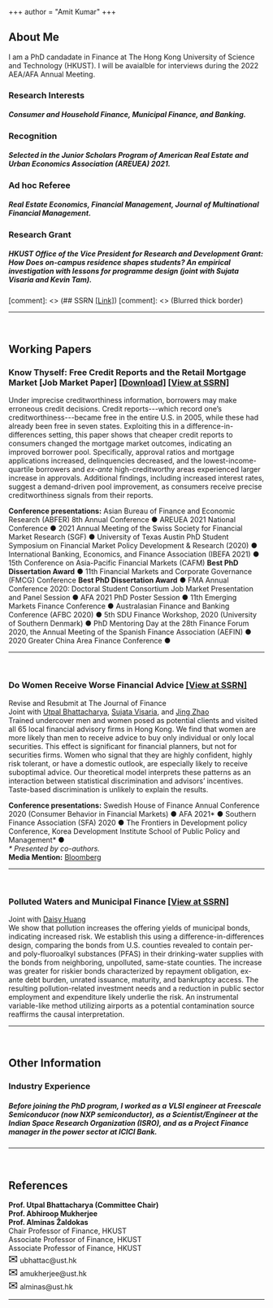 +++
author = "Amit Kumar"
+++
## About Me
I am a PhD candadate in Finance at The Hong Kong University of Science and Technology (HKUST). I will be avaialble for interviews during the 2022 AEA/AFA Annual Meeting.


### Research Interests 
##### Consumer and Household Finance, Municipal Finance, and Banking.

### Recognition
##### Selected in the *Junior Scholars Program* of American Real Estate and Urban Economics Association (AREUEA) 2021.

### Ad hoc Referee
##### Real Estate Economics, Financial Management, Journal of Multinational Financial Management. 

### Research Grant
##### HKUST Office of the Vice President for Research and Development Grant:  How Does on-campus residence shapes students? An empirical investigation with lessons for programme design (joint with Sujata Visaria and Kevin Tam).

[comment]: <> (## SSRN [[Link]](https://www.ssrn.com/author=2664500))
[comment]: <> (Blurred thick border)
<hr class="hr1" /> 

&nbsp;

## Working Papers


### Know Thyself: Free Credit Reports and the Retail Mortgage Market [Job Market Paper] <span class = "titlelink">[[Download]](https://bit.ly/2ZG2Ti7) [[View at SSRN]](https://papers.ssrn.com/sol3/papers.cfm?abstract_id=3732853)</span>
   Under imprecise creditworthiness information, borrowers may make erroneous credit decisions. Credit reports---which record one’s creditworthiness---became free in the entire U.S. in 2005, while these had already been free in seven states. Exploiting this in a difference-in-differences setting, this paper shows that cheaper credit reports to consumers changed the mortgage market outcomes, indicating an improved borrower pool. Specifically, approval ratios and mortgage applications increased, delinquencies decreased, and the lowest-income-quartile borrowers and *ex-ante* high-creditworthy areas experienced larger increase in approvals. Additional findings, including increased interest rates, suggest a demand-driven pool improvement, as consumers receive precise creditworthiness signals from their reports.
   <div class="conference">
      <b>Conference presentations:</b> Asian Bureau of Finance and Economic Research (ABFER) 8th Annual Conference &#9679; AREUEA 2021 National Conference &#9679; 2021 Annual Meeting of the Swiss Society for Financial Market Research (SGF) &#9679; University of Texas Austin PhD Student Symposium on Financial Market Policy Development & Research (2020) &#9679; International Banking, Economics, and Finance Association (IBEFA 2021) &#9679; 15th Conference on Asia-Pacific Financial Markets (CAFM) <b>Best PhD Dissertation Award</b> &#9679; 11th Financial Markets and Corporate Governance (FMCG) Conference <b>Best PhD Dissertation Award</b> &#9679;  FMA Annual Conference 2020: Doctoral Student Consortium Job Market Presentation and Panel Session &#9679; AFA 2021 PhD Poster Session &#9679; 11th Emerging Markets Finance Conference &#9679; Australasian Finance and Banking Conference (AFBC 2020) &#9679; 5th SDU Finance Workshop, 2020 (University of Southern Denmark) &#9679; PhD Mentoring Day at the 28th Finance Forum 2020, the Annual Meeting of the Spanish Finance Association (AEFIN) &#9679; 2020 Greater China Area Finance Conference &#9679;
     </div><hr class="hr2" />

&nbsp;

### Do Women Receive Worse Financial Advice <span class = "titlelink">[[View at SSRN]](https://papers.ssrn.com/sol3/papers.cfm?abstract_id=3671377)</span>
   <span class  = "randr">Revise and Resubmit at The Journal of Finance</span>
   <br><span class="author">Joint with [Utpal Bhattacharya](https://ubhattac.people.ust.hk/), [Sujata Visaria](https://www.bm.ust.hk/econ/faculty-and-staff/directory/87), and [Jing Zhao](https://af.polyu.edu.hk/people/academic-staff/dr-jing-zhao/)</span>
   <br>Trained undercover men and women posed as potential clients and visited all 65 local financial advisory firms in Hong Kong. We find that women are more likely than men to receive advice to buy only individual or only local securities. This effect is significant for financial planners, but not for securities firms. Women who signal that they are highly confident, highly risk tolerant, or have a domestic outlook, are especially likely to receive suboptimal advice. Our theoretical model interprets these patterns as an interaction between statistical discrimination and advisors’ incentives. Taste-based discrimination is unlikely to explain the results.

   <div class="conference">
      <b>Conference presentations:</b>	Swedish House of Finance Annual Conference 2020 (Consumer Behavior in Financial Markets) &#9679; AFA 2021* &#9679; Southern Finance Association (SFA) 2020 &#9679; The Frontiers in Development policy Conference, Korea Development Institute School of Public Policy and Management* &#9679; </i> 
   <br><i>* Presented by co-authors.</i>
   <br><b>Media Mention:</b> <a href = https://www.bloomberg.com/news/articles/2020-09-05/financial-advisers-give-women-worse-advice-than-men-in-hong-kong>Bloomberg</a>
   </div><hr class="hr2" />
   

&nbsp;

### Polluted Waters and Municipal Finance <span class= "titlelink">[[View at SSRN]](https://papers.ssrn.com/sol3/papers.cfm?abstract_id=3821639)</span>
   <span class="author">Joint with [Daisy Huang](https://www.ssrn.com/author=1464447)</span>
   <br>We show that pollution increases the offering yields of municipal bonds, indicating increased risk. We establish this using a difference-in-differences design, comparing the bonds from U.S. counties revealed to contain per- and poly-fluoroalkyl substances (PFAS) in their drinking-water supplies with the bonds from neighboring, unpolluted, same-state counties. The increase was greater for riskier bonds characterized by repayment obligation, ex-ante debt burden, unrated issuance, maturity, and bankruptcy access. The resulting pollution-related investment needs and a reduction in public sector employment and expenditure likely underlie the risk. An instrumental variable-like method utilizing airports as a potential contamination source reaffirms the causal interpretation.

<hr class="hr1" />
&nbsp;

## Other Information

### Industry Experience
##### Before joining the PhD program, I worked as a VLSI engineer at Freescale Semiconducor (now NXP semiconductor), as a Scientist/Engineer at the Indian Space Research Organization (ISRO), and as a Project Finance manager in the power sector at ICICI Bank.   
<hr class="hr1" />
&nbsp;

## References

<div class="row">
  <div class="column"><b>Prof. Utpal Bhattacharya (Committee Chair)</b></div>
  <div class="column"><b>Prof. Abhiroop Mukherjee</b></div>
  <div class="column"><b>Prof. Alminas Žaldokas</b></div>
</div>
<div class="row">
  <div class="column">Chair Professor of Finance, HKUST</div>
  <div class="column">Associate Professor of Finance, HKUST</div>
  <div class="column">Associate Professor of Finance, HKUST</div>
</div>
<div class="row">
  <div class="column"><span style="font-size:22px">&#9993;</span> ubhattac@ust.hk</div>
  <div class="column"><span style="font-size:22px">&#9993;</span> amukherjee@ust.hk</div>
  <div class="column"><span style="font-size:22px">&#9993;</span> alminas@ust.hk</div>
</div>
<hr class="hr1" />



